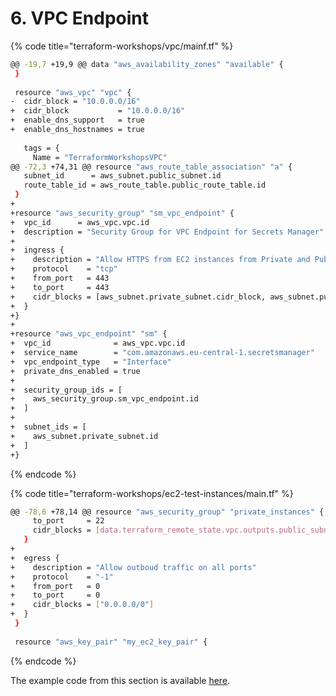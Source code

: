 # 6. VPC Endpoint

{% code title="terraform-workshops/vpc/mainf.tf" %}
```bash
@@ -19,7 +19,9 @@ data "aws_availability_zones" "available" {
 }
 
 resource "aws_vpc" "vpc" {
-  cidr_block = "10.0.0.0/16"
+  cidr_block           = "10.0.0.0/16"
+  enable_dns_support   = true
+  enable_dns_hostnames = true
 
   tags = {
     Name = "TerraformWorkshopsVPC"
@@ -72,3 +74,31 @@ resource "aws_route_table_association" "a" {
   subnet_id      = aws_subnet.public_subnet.id
   route_table_id = aws_route_table.public_route_table.id
 }
+
+resource "aws_security_group" "sm_vpc_endpoint" {
+  vpc_id      = aws_vpc.vpc.id
+  description = "Security Group for VPC Endpoint for Secrets Manager"
+
+  ingress {
+    description = "Allow HTTPS from EC2 instances from Private and Public Subnet"
+    protocol    = "tcp"
+    from_port   = 443
+    to_port     = 443
+    cidr_blocks = [aws_subnet.private_subnet.cidr_block, aws_subnet.public_subnet.cidr_block]
+  }
+}
+
+resource "aws_vpc_endpoint" "sm" {
+  vpc_id              = aws_vpc.vpc.id
+  service_name        = "com.amazonaws.eu-central-1.secretsmanager"
+  vpc_endpoint_type   = "Interface"
+  private_dns_enabled = true
+
+  security_group_ids = [
+    aws_security_group.sm_vpc_endpoint.id
+  ]
+
+  subnet_ids = [
+    aws_subnet.private_subnet.id
+  ]
+}
```
{% endcode %}

{% code title="terraform-workshops/ec2-test-instances/main.tf" %}
```bash
@@ -78,6 +78,14 @@ resource "aws_security_group" "private_instances" {
     to_port     = 22
     cidr_blocks = [data.terraform_remote_state.vpc.outputs.public_subnet_cidr_block]
   }
+
+  egress {
+    description = "Allow outboud traffic on all ports"
+    protocol    = "-1"
+    from_port   = 0
+    to_port     = 0
+    cidr_blocks = ["0.0.0.0/0"]
+  }
 }
 
 resource "aws_key_pair" "my_ec2_key_pair" {
```
{% endcode %}

The example code from this section is available [here](https://github.com/annalach/terraform-workshops/tree/vpc-endpoint/terraform-workshops).


